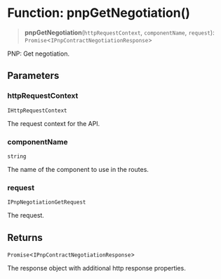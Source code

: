 # Function: pnpGetNegotiation()

> **pnpGetNegotiation**(`httpRequestContext`, `componentName`, `request`): `Promise`\<`IPnpContractNegotiationResponse`\>

PNP: Get negotiation.

## Parameters

### httpRequestContext

`IHttpRequestContext`

The request context for the API.

### componentName

`string`

The name of the component to use in the routes.

### request

`IPnpNegotiationGetRequest`

The request.

## Returns

`Promise`\<`IPnpContractNegotiationResponse`\>

The response object with additional http response properties.
